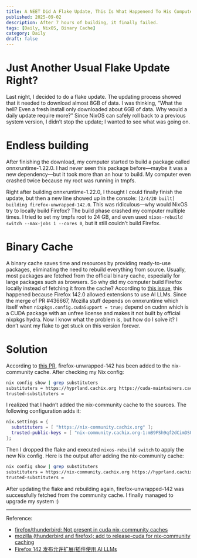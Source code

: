 ```yaml
---
title: A NEET Did A Flake Update, This Is What Happenend To His Computer.
published: 2025-09-02
description: After 7 hours of building, it finally failed.
tags: [Daily, NixOS, Binary Cache]
category: Daily
draft: false
---
```


# Just Another Usual Flake Update Right?

Last night, I decided to do a flake update. The updating process showed that it needed to download almost 8GB of data. I was thinking, “What the hell? Even a fresh install only downloaded about 6GB of data. Why would a daily update require more?” Since NixOS can safely roll back to a previous system version, I didn’t stop the update; I wanted to see what was going on.

# Endless building

After finishing the download, my computer started to build a package called onnxruntime-1.22.0. I had never seen this package before—maybe it was a new dependency—but it took more than an hour to build. My computer even crashed twice because my root was running in tmpfs.

Right after building onnxruntime-1.22.0, I thought I could finally finish the update, but then a new line showed up in the console: `[2/4/20 built] building firefox-unwrapped-142.0`. This was ridiculous—why would NixOS try to locally build Firefox? The build phase crashed my computer multiple times. I tried to set my tmpfs root to 24 GB, and even used `nixos-rebuild switch --max-jobs 1 --cores 0`, but it still couldn’t build Firefox.

# Binary Cache

A binary cache saves time and resources by providing ready-to-use packages, eliminating the need to rebuild everything from source. Usually, most packages are fetched from the official binary cache, especially for large packages such as browsers. So why did my computer build Firefox locally instead of fetching it from the cache?
According to [this issue](https://github.com/NixOS/nixpkgs/issues/437672), this happened because Firefox 142.0 allowed extensions to use AI LLMs. Since the merge of PR #436667, Mozilla stuff depends on onnxruntime which itself when `nixpkgs.config.cudaSupport = true;` depend on cudnn which is a CUDA package with an unfree license and makes it not built by official nixpkgs hydra.
Now I know what the problem is, but how do I solve it? I don’t want my flake to get stuck on this version forever.

# Solution

According to [this PR](https://github.com/NixOS/nixpkgs/pull/437809), firefox-unwrapped-142 has been added to the nix-community cache. After checking my Nix config:

```sh
nix config show | grep substituters
substituters = https://hyprland.cachix.org https://cuda-maintainers.cachix.org https://cache.nixos.org/
trusted-substituters =
```

I realized that I hadn’t added the nix-community cache to the sources. The following configuration adds it:

```nix
nix.settings = {
  substituters = [ "https://nix-community.cachix.org" ];
  trusted-public-keys = [ "nix-community.cachix.org-1:mB9FSh9qf2dCimDSUo8Zy7bkq5CX+/rkCWyvRCYg3Fs=" ];
};
```

Then I dropped the flake and executed `nixos-rebuild switch` to apply the new Nix config. Here is the output after adding the nix-community cache:

```sh
nix config show | grep substituters
substituters = https://nix-community.cachix.org https://hyprland.cachix.org https://cuda-maintainers.cachix.org https://cache.nixos.org/
trusted-substituters =
```

After updating the flake and rebuilding again, firefox-unwrapped-142 was successfully fetched from the community cache. I finally managed to upgrade my system :)

---

Reference:

- [firefox/thunderbird: Not present in cuda nix-community caches](https://github.com/NixOS/nixpkgs/issues/437672)
- [mozilla (thunderbird and firefox): add to release-cuda for nix-community caching](https://github.com/NixOS/nixpkgs/pull/437809)
- [Firefox 142 发布允许扩展/插件使用 AI LLMs](https://www.bilibili.com/video/BV1gDYaz5E2p)
